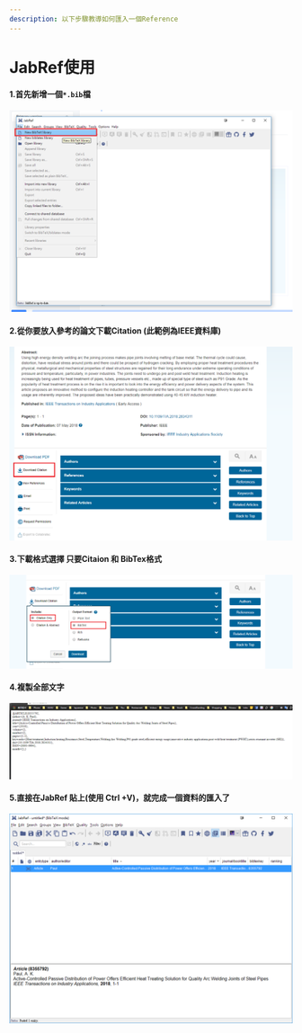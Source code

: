 ```yaml
---
description: 以下步驟教導如何匯入一個Reference
---
```


# JabRef使用

#### 1.首先新增一個`*.bib`檔

![](.gitbook/assets/image%20%2813%29.png)

#### 2.從你要放入參考的論文下載Citation \(此範例為IEEE資料庫\)

![](.gitbook/assets/image%20%2816%29.png)

#### 3.下載格式選擇 只要Citaion 和 BibTex格式

![](.gitbook/assets/image%20%282%29.png)

#### 4.複製全部文字

![](.gitbook/assets/image%20%283%29.png)

#### 5.直接在JabRef 貼上\(使用 Ctrl +V\)，就完成一個資料的匯入了

![](.gitbook/assets/image%20%2817%29.png)





